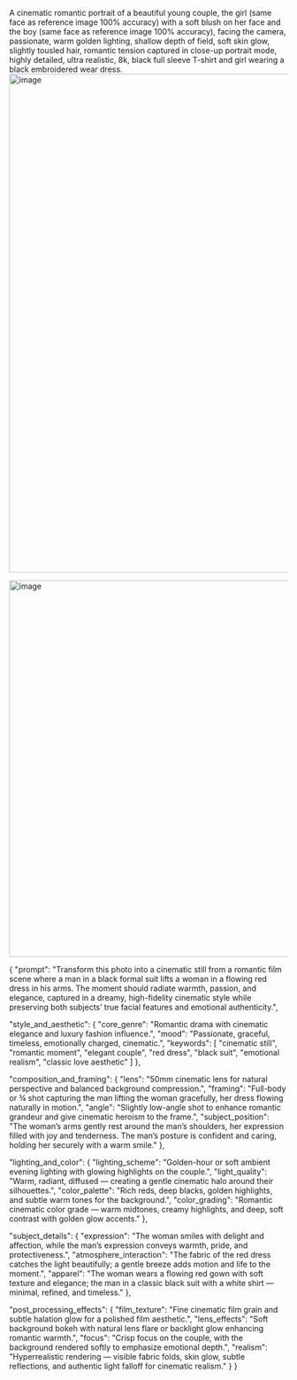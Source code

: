 A cinematic romantic portrait of a beautiful young couple, the girl (same face as reference image 100% accuracy) with a soft blush on her face and the boy (same face as reference image 100% accuracy), facing the camera, passionate, warm golden lighting, shallow depth of field, soft skin glow, slightly tousled hair, romantic tension captured in close-up portrait mode, highly detailed, ultra realistic, 8k, black full sleeve T-shirt and girl wearing a black embroidered wear dress.
<img width="900" height="900" alt="image" src="https://github.com/user-attachments/assets/adb08a0e-9325-45b0-953b-72696246b42e" />



<img width="680" height="680" alt="image" src="https://github.com/user-attachments/assets/905981d3-1be7-4528-9e49-329d6e099fb2" />

{
  "prompt": "Transform this photo into a cinematic still from a romantic film scene where a man in a black formal suit lifts a woman in a flowing red dress in his arms. The moment should radiate warmth, passion, and elegance, captured in a dreamy, high-fidelity cinematic style while preserving both subjects’ true facial features and emotional authenticity.",

  "style_and_aesthetic": {
    "core_genre": "Romantic drama with cinematic elegance and luxury fashion influence.",
    "mood": "Passionate, graceful, timeless, emotionally charged, cinematic.",
    "keywords": [
      "cinematic still",
      "romantic moment",
      "elegant couple",
      "red dress",
      "black suit",
      "emotional realism",
      "classic love aesthetic"
    ]
  },

  "composition_and_framing": {
    "lens": "50mm cinematic lens for natural perspective and balanced background compression.",
    "framing": "Full-body or ¾ shot capturing the man lifting the woman gracefully, her dress flowing naturally in motion.",
    "angle": "Slightly low-angle shot to enhance romantic grandeur and give cinematic heroism to the frame.",
    "subject_position": "The woman’s arms gently rest around the man’s shoulders, her expression filled with joy and tenderness. The man’s posture is confident and caring, holding her securely with a warm smile."
  },

  "lighting_and_color": {
    "lighting_scheme": "Golden-hour or soft ambient evening lighting with glowing highlights on the couple.",
    "light_quality": "Warm, radiant, diffused — creating a gentle cinematic halo around their silhouettes.",
    "color_palette": "Rich reds, deep blacks, golden highlights, and subtle warm tones for the background.",
    "color_grading": "Romantic cinematic color grade — warm midtones, creamy highlights, and deep, soft contrast with golden glow accents."
  },

  "subject_details": {
    "expression": "The woman smiles with delight and affection, while the man’s expression conveys warmth, pride, and protectiveness.",
    "atmosphere_interaction": "The fabric of the red dress catches the light beautifully; a gentle breeze adds motion and life to the moment.",
    "apparel": "The woman wears a flowing red gown with soft texture and elegance; the man in a classic black suit with a white shirt — minimal, refined, and timeless."
  },

  "post_processing_effects": {
    "film_texture": "Fine cinematic film grain and subtle halation glow for a polished film aesthetic.",
    "lens_effects": "Soft background bokeh with natural lens flare or backlight glow enhancing romantic warmth.",
    "focus": "Crisp focus on the couple, with the background rendered softly to emphasize emotional depth.",
    "realism": "Hyperrealistic rendering — visible fabric folds, skin glow, subtle reflections, and authentic light falloff for cinematic realism."
  }
}

